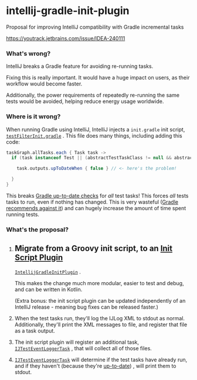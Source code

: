 # intellij-gradle-init-plugin

Proposal for improving IntelliJ compatibility with Gradle incremental tasks

https://youtrack.jetbrains.com/issue/IDEA-240111

### What's wrong?

IntelliJ breaks a Gradle feature for avoiding re-running tasks.

Fixing this is really important. It would have a huge impact on users, as their workflow would
become faster.

Additionally, the power requirements of repeatedly re-running the same tests would be avoided,
helping reduce energy usage worldwide.

### Where is it wrong?

When running Gradle using IntelliJ, IntelliJ injects a `init.gradle` init
script, [`testFilterInit.gradle`](https://github.com/JetBrains/intellij-community/blob/bfcb5f072de24ff83060b1b11ce5f9064e58fc6d/plugins/gradle/tooling-extension-impl/src/org/jetbrains/plugins/gradle/tooling/internal/init/testFilterInit.gradle#L16)
. This file does many things, including adding this code:

```groovy
taskGraph.allTasks.each { Task task ->
  if (task instanceof Test || (abstractTestTaskClass != null && abstractTestTaskClass.isAssignableFrom(task.class))) {

    task.outputs.upToDateWhen { false } // <- here's the problem! 

  }
}
```

This breaks
[Gradle up-to-date checks](https://docs.gradle.org/current/userguide/more_about_tasks.html#sec:up_to_date_checks)
for *all* test tasks! This forces *all* tests tasks to run, even if
nothing has changed. This is very wasteful
([Gradle recommends against it](https://blog.gradle.org/stop-rerunning-tests))
and can hugely increase the amount of time spent running tests.

### What's the proposal?

1. Migrate from a Groovy init script, to
   an [Init Script Plugin](https://docs.gradle.org/current/userguide/init_scripts.html#sec:init_script_plugins)
   -
   [`IntellijGradleInitPlugin`](https://github.com/aSemy/intellij-gradle-init-plugin/blob/main/src/main/kotlin/dev/adamko/intellij/gradle_init/IntellijGradleInitPlugin.kt)
   .

   This makes the change much more modular, easier to test and debug, and can be written in Kotlin.

   (Extra bonus: the init script plugin can be updated independently of an IntelliJ release -
   meaning bug fixes can be released faster.)

2. When the test tasks run, they'll log the IJLog XML to stdout as normal. Additionally, they'll
   print the XML messages to file, and register that file as a task output.

3. The init script plugin will register an additional
   task, [`IJTestEventLoggerTask`](https://github.com/aSemy/intellij-gradle-init-plugin/blob/main/src/main/kotlin/dev/adamko/intellij/gradle_init/IJTestEventLoggerTask.kt)
   , that will
   collect all of those files.

4. [`IJTestEventLoggerTask`](https://github.com/aSemy/intellij-gradle-init-plugin/blob/main/src/main/kotlin/dev/adamko/intellij/gradle_init/IJTestEventLoggerTask.kt)
   will determine if the test tasks have already run, and if they
   haven't (because
   they're [up-to-date](https://docs.gradle.org/current/userguide/more_about_tasks.html#sec:task_outcomes))
   ,
   will print them to stdout.
